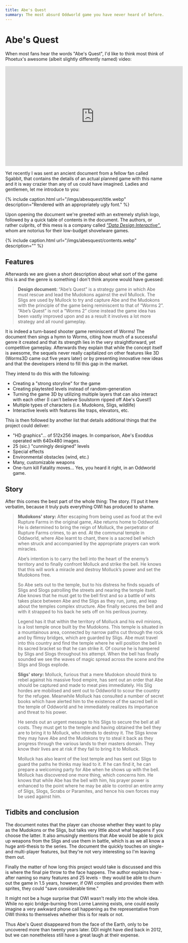 ```yaml
---
title: Abe's Quest
summary: The most absurd Oddworld game you have never heard of before.
---
```


# Abe's Quest

When most fans hear the words "Abe's Quest", I'd like to think most think of Phoetux's awesome (albeit slightly differently named) video:

<iframe width="560" height="315" src="https://www.youtube-nocookie.com/embed/GNj7MFPGWZ4" frameborder="0" allow="accelerometer; autoplay; clipboard-write; encrypted-media; gyroscope; picture-in-picture" allowfullscreen></iframe>

Yet recently I was sent an ancient document from a fellow fan called Sgabbit, that contains the details of an actual planned game with this name and it is way crazier than any of us could have imagined. Ladies and gentlemen, let me introduce to you:

{% include caption.html url="/imgs/abesquest/title.webp" description="Rendered with an appropriately ugly font." %}

Upon opening the document we're greeted with an extremely stylish logo, followed by a quick table of contents in the document. The authors, or rather culprits, of this mess is a company called [*"Data Design Interactive"*](https://crappygames.miraheze.org/wiki/Data_Design_Interactive), whom are notorius for their low-budget shovelware games.

{% include caption.html url="/imgs/abesquest/contents.webp" description="" %}

## Features

Afterwards we are given a short description about what sort of the game this is and the genre is something I don't think anyone would have guessed:

> **Design document:** “Abe’s Quest” is a strategy game in which Abe must rescue and lead the Mudokons against the evil Mullock.  The Sligs are used by Mullock to try and capture Abe and the Mudokons with the principle of the game being reminiscent to that of “Worms 2”. “Abe’s Quest” is not a “Worms 2” clone instead the game idea has been vastly improved upon and as a result it involves a lot more strategy and all round gameplay. 

It is indeed a turn-based shooter game reminiscent of Worms! The document then sings a hymn to Worms, citing how much of a successful genre it created and that its strength lies in the very straightforward, yet competitive gameplay. Afterwards they explain that while the concept itself is awesome, the sequels never really capitalized on other features like 3D (Worms3D came out five years later) or by presenting innovative new ideas and that the developers intend to fill this gap in the market.

They intend to do this with the following:

* Creating a "strong storyline" for the game
* Creating playtested levels instead of random-generation
* Turning the game 3D by utilizing multiple layers that can also interact with each other (I can't believe Soulstorm ripped off Abe's Quest!)
* Multiple types of characters (i.e. Mudokons, Sligs, wildlife)
* Interactive levels with features like traps, elevators, etc.

This is then followed by another list that details additional things that the project could deliver:

* "HD graphics"... of 512x256 images. In comparison, Abe's Exoddus operated with 640x480 images.
* 25 (sic.) "cunningly designed" levels
* Special effects
* Environmental obstacles (wind, etc.)
* Many, customizable weapons
* One-turn kill Fatality moves... Yes, you heard it right, in an Oddworld game.

## Story

After this comes the best part of the whole thing: The story. I'll put it here verbatim, because it truly puts everything OWI has produced to shame.

> **Mudokons' story:** After escaping from being used as food at the evil Rupture Farms in the original game, Abe returns home to Oddworld.  He is determined to bring the reign of Molluck, the perpetrator of Rupture Farms crimes, to an end.  At the communal temple in Oddworld, where Abe learnt to chant, there is a sacred bell which when struck and accompanied by the appropriate prayers can work miracles.
>
>Abe’s intention is to carry the bell into the heart of the enemy’s territory and to finally confront Molluck and strike the bell.  He knows that this will work a miracle and destroy Molluck’s power and set the Mudokons free.
>
>So Abe sets out to the temple, but to his distress he finds squads of Sligs and Slogs patrolling the streets and nearing the temple itself.  Abe knows that he must get to the bell first and so a battle of wits takes place between Abe and the Sligs as they run, jump, and leap about the temples complex structure.  Abe finally secures the bell and with it strapped to his back he sets off on his perilous journey.
>
>Legend has it that within the territory of Molluck and his evil minions, is a lost temple once built by the Mudokons.  This temple is situated in a mountainous area, connected by narrow paths cut through the rock and by flimsy bridges, which are guarded by Sligs. Abe must travel into this country and find the temple where he will position the bell in its sacred bracket so that he can strike it.  Of course he is  hampered by Sligs and Slogs throughout his attempt.  When the bell has finally sounded we see the waves of magic spread across the scene and the Sligs and Slogs explode.

> **Sligs' story:** Molluck, furious that a mere Mudokon should think to rebel against his massive food empire, has sent out an order that Abe should be captured and made  to meat pies immediately.  His Slig hordes are mobilised and sent out to Oddworld to scour the country for the refugee. Meanwhile Molluck has consulted a number of secret books which have alerted him to the existence of the sacred bell in the temple of Oddworld and he immediately realizes its importance and threat to his power. 
>
>He sends out an urgent message to his Sligs to secure the bell at all costs.  They must get to the temple and having obtained the bell they are to bring it to Molluck, who intends to destroy it.  The Sligs know they may  have Abe and the Mudokons try to steal it back as they progress through the various lands to their masters domain. They know their lives are at risk if they fail to bring it to Molluck.
>
>Molluck has also learnt of the lost temple and has sent out Sligs to guard the paths he thinks may lead to it.  If he can find it, he can prepare a welcoming party for Abe when he shows up with the bell. Molluck has discovered one more thing, which concerns him.  He knows that while Abe has the bell with him, his prayer power is enhanced to the point where he may be able to control an entire army of Sligs, Slogs, Scrabs or Paramites, and hence his own forces may be used against him.

## Tidbits and conclusion

The document notes that the player can choose whether they want to play as the Mudokons or the Sligs, but talks very little about what happens if you choose the latter. It also amusingly mentions that Abe would be able to pick up weapons from the Sligs and use them in battle, which is as we all know a huge anti-thesis to the series. The document the quickly touches on single- and multi-player features, but they're not very interesting so I'm leaving them out.

Finally the matter of how long this project would take is discussed and this is where the final pie throw to the face happens. The author explains how - after naming so many features and 25 levels - they would be able to churn out the game in 1.5 years, however, if OWI complies and provides them with sprites, they could "save considerable time."

It might not be a huge surprise that OWI wasn't really into the whole idea. While no epic bridge-burning from Lorne Lanning exists, one could easily imagine a very awkward phone call happening as the representative from OWI thinks to themselves whether this is for reals or not.

Thus Abe's Quest disappeared from the face of the Earth, only to be uncovered more than twenty years later. DDI might have died back in 2012, but we can nonetheless still have a great laugh at their expense.